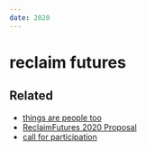 ```yaml
---
date: 2020
---
```

# reclaim futures

## Related
- [things are people too](text-and-talks/reclaim_futures_2021/things%20are%20people%20too.md)
- [ReclaimFutures 2020 Proposal](text-and-talks/applications/ReclaimFutures%202020%20Proposal.md)
- [call for participation](text-and-talks/reclaim_futures_2021/call%20for%20participation.md)